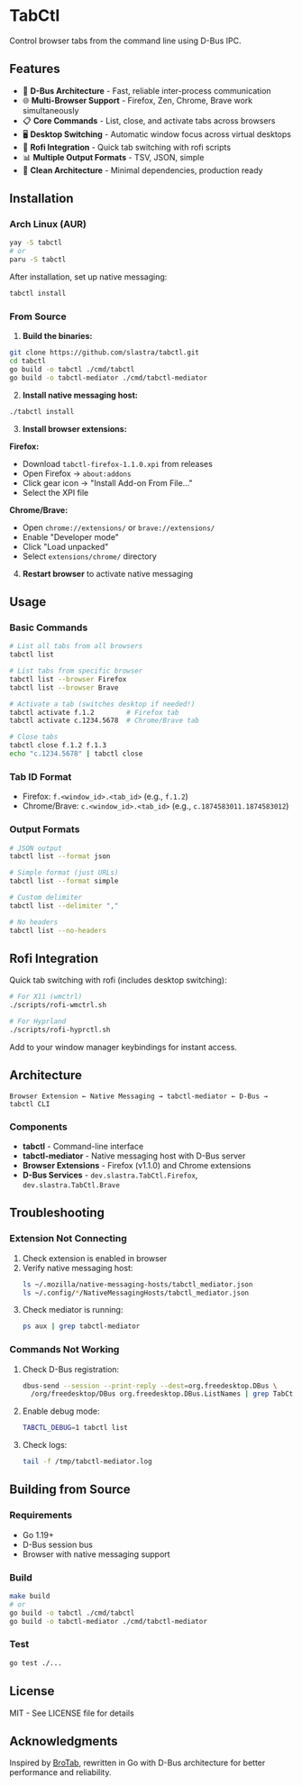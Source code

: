 # TabCtl

Control browser tabs from the command line using D-Bus IPC.

## Features

- 🚀 **D-Bus Architecture** - Fast, reliable inter-process communication
- 🌐 **Multi-Browser Support** - Firefox, Zen, Chrome, Brave work simultaneously
- 📋 **Core Commands** - List, close, and activate tabs across browsers
- 🖥️ **Desktop Switching** - Automatic window focus across virtual desktops
- 🔧 **Rofi Integration** - Quick tab switching with rofi scripts
- 📊 **Multiple Output Formats** - TSV, JSON, simple
- 🧹 **Clean Architecture** - Minimal dependencies, production ready

## Installation

### Arch Linux (AUR)

```bash
yay -S tabctl
# or
paru -S tabctl
```

After installation, set up native messaging:
```bash
tabctl install
```

### From Source

1. **Build the binaries:**
```bash
git clone https://github.com/slastra/tabctl.git
cd tabctl
go build -o tabctl ./cmd/tabctl
go build -o tabctl-mediator ./cmd/tabctl-mediator
```

2. **Install native messaging host:**
```bash
./tabctl install
```

3. **Install browser extensions:**

**Firefox:**
- Download `tabctl-firefox-1.1.0.xpi` from releases
- Open Firefox → `about:addons`
- Click gear icon → "Install Add-on From File..."
- Select the XPI file

**Chrome/Brave:**
- Open `chrome://extensions/` or `brave://extensions/`
- Enable "Developer mode"
- Click "Load unpacked"
- Select `extensions/chrome/` directory

4. **Restart browser** to activate native messaging

## Usage

### Basic Commands

```bash
# List all tabs from all browsers
tabctl list

# List tabs from specific browser
tabctl list --browser Firefox
tabctl list --browser Brave

# Activate a tab (switches desktop if needed!)
tabctl activate f.1.2        # Firefox tab
tabctl activate c.1234.5678  # Chrome/Brave tab

# Close tabs
tabctl close f.1.2 f.1.3
echo "c.1234.5678" | tabctl close
```

### Tab ID Format

- Firefox: `f.<window_id>.<tab_id>` (e.g., `f.1.2`)
- Chrome/Brave: `c.<window_id>.<tab_id>` (e.g., `c.1874583011.1874583012`)

### Output Formats

```bash
# JSON output
tabctl list --format json

# Simple format (just URLs)
tabctl list --format simple

# Custom delimiter
tabctl list --delimiter ","

# No headers
tabctl list --no-headers
```

## Rofi Integration

Quick tab switching with rofi (includes desktop switching):

```bash
# For X11 (wmctrl)
./scripts/rofi-wmctrl.sh

# For Hyprland
./scripts/rofi-hyprctl.sh
```

Add to your window manager keybindings for instant access.

## Architecture

```
Browser Extension ← Native Messaging → tabctl-mediator ← D-Bus → tabctl CLI
```

### Components

- **tabctl** - Command-line interface
- **tabctl-mediator** - Native messaging host with D-Bus server
- **Browser Extensions** - Firefox (v1.1.0) and Chrome extensions
- **D-Bus Services** - `dev.slastra.TabCtl.Firefox`, `dev.slastra.TabCtl.Brave`

## Troubleshooting

### Extension Not Connecting

1. Check extension is enabled in browser
2. Verify native messaging host:
   ```bash
   ls ~/.mozilla/native-messaging-hosts/tabctl_mediator.json
   ls ~/.config/*/NativeMessagingHosts/tabctl_mediator.json
   ```
3. Check mediator is running:
   ```bash
   ps aux | grep tabctl-mediator
   ```

### Commands Not Working

1. Check D-Bus registration:
   ```bash
   dbus-send --session --print-reply --dest=org.freedesktop.DBus \
     /org/freedesktop/DBus org.freedesktop.DBus.ListNames | grep TabCtl
   ```

2. Enable debug mode:
   ```bash
   TABCTL_DEBUG=1 tabctl list
   ```

3. Check logs:
   ```bash
   tail -f /tmp/tabctl-mediator.log
   ```

## Building from Source

### Requirements

- Go 1.19+
- D-Bus session bus
- Browser with native messaging support

### Build

```bash
make build
# or
go build -o tabctl ./cmd/tabctl
go build -o tabctl-mediator ./cmd/tabctl-mediator
```

### Test

```bash
go test ./...
```

## License

MIT - See LICENSE file for details

## Acknowledgments

Inspired by [BroTab](https://github.com/balta2ar/brotab), rewritten in Go with D-Bus architecture for better performance and reliability.
